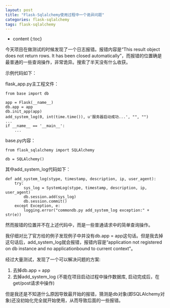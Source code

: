 ```yaml
---
layout: post
title: "Flask-Sqlalchemy使用过程中一个诡异问题"
categories: flask-sqlalchemy
tags: flask-sqlalchemy
---
```


* content
{:toc}

今天项目在做测试的时候发现了一个日志报错。报错内容是“This result object does not return rows. It has been closed automatically”，而报错的位置确是最普通的一些查询操作，非常诡异。搜索了半天没有什么收获。

示例代码如下：

flask_app.py主工程文件：
```
from base import db

app = Flask(__name__)
db.app = app
db.init_app(app)
add_system_log(0, int(time.time()), u'服务器启动成功...', "", "")
...
if __name__ == '__main__':
	...
```

base.py内容：
```
from flask_sqlalchemy import SQLAlchemy

db = SQLAlchemy()
```

其中add_system_log代码如下：
```
def add_system_log(stype, timestamp, description, ip, user_agent):
    try:
        sys_log = SystemLog(stype, timestamp, description, ip, user_agent)
        db.session.add(sys_log)
        db.session.commit()
    except Exception, e:
        logging.error("commondb.py add_system_log exception:" + str(e))
```
然而报错的位置并不在上述代码中，而是一些普通请求中的简单查询操作。

我仔细对比了官方给的例子发现例子中并没有db.app = app这句话。但是我去掉这句话后，add_system_log就会报错，报错内容是“application not registered on db instance and no applicationbound to current context”。

经过大量测试，发现了一个可以解决问题的方案:
1. 去掉db.app = app
2. 去掉add_system_log (不能在项目启动过程中操作数据库, 启动完成后，在get/post请求中操作)

但是我还是不知道什么原因导致最开始的报错，猜测是db对象(即SQLAlchemy对象)还没初始化完全就开始使用，从而导致后面的一些报错。